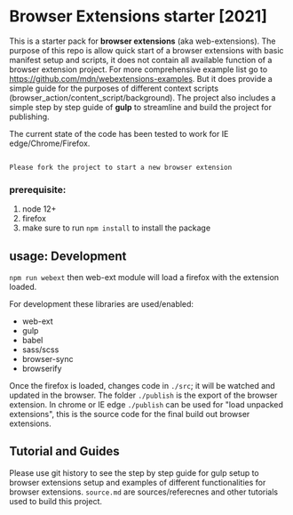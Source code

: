 # Browser Extensions starter [2021]
This is a starter pack for **browser extensions** (aka web-extensions). The purpose of this repo is allow quick start of a  browser extensions with basic manifest setup and scripts, it does not contain all available function of a browser extension project. For more comprehensive example list go to https://github.com/mdn/webextensions-examples. But it does provide a simple guide for the purposes of different context scripts (browser_action/content_script/background). The project also includes a simple step by step guide of **gulp** to streamline and build the project for publishing. 

The current state of the code has been tested to work for IE edge/Chrome/Firefox. 

```

Please fork the project to start a new browser extension

```

### prerequisite:
1. node 12+
2. firefox
3. make sure to run `npm install` to install the package

## usage: Development
`npm run webext` then web-ext module will load a firefox with the extension loaded. 

For development these libraries are used/enabled:
- web-ext
- gulp
- babel
- sass/scss
- browser-sync
- browserify

Once the firefox is loaded, changes code in `./src`; it will be watched and updated in the browser. The folder `./publish` is the export of the browser extension. In chrome or IE edge `./publish` can be used for "load unpacked extensions", this is the source code for the final build out browser extensions.

## Tutorial and Guides
Please use git history to see the step by step guide for gulp setup to browser extensions setup and examples of different functionalities for browser extensions. `source.md` are sources/referecnes and other tutorials used to build this project.